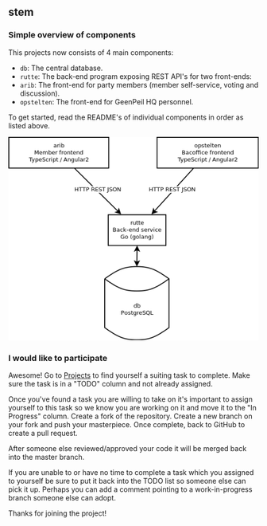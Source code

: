 ## stem

### Simple overview of components

This projects now consists of 4 main components:
 - `db`: The central database.
 - `rutte`: The back-end program exposing REST API's for two front-ends:
 - `arib`: The front-end for party members (member self-service, voting and discussion).
 - `opstelten`: The front-end for GeenPeil HQ personnel.

To get started, read the README's of individual components in order as listed above.

![Simple overview of components](docs/overview.png)


### I would like to participate

Awesome! Go to [Projects](https://github.com/GeenPeil/stem/projects) to find yourself a suiting task to complete. Make sure the task is in a "TODO" column and not already assigned.

Once you've found a task you are willing to take on it's important to assign yourself to this task so we know you are working on it and move it to the "In Progress" column. Create a fork of the repository. Create a new branch on your fork and push your masterpiece. Once complete, back to GitHub to create a pull request. 

After someone else reviewed/approved your code it will be merged back into the master branch.

If you are unable to or have no time to complete a task which you assigned to yourself be sure to put it back into the TODO list so someone else can pick it up. Perhaps you can add a comment pointing to a work-in-progress branch someone else can adopt.

Thanks for joining the project!
